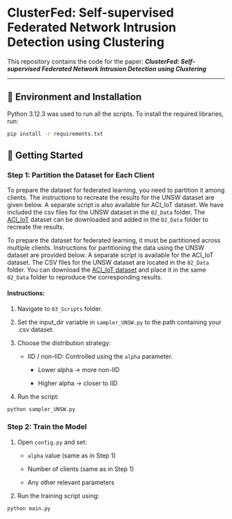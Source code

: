 # ClusterFed: Self-supervised Federated Network Intrusion Detection using Clustering

This repository contains the code for the paper:  **_ClusterFed: Self-supervised Federated Network Intrusion Detection using Clustering_**

---

## 📌 Environment and Installation

Python 3.12.3  was used to run all the scripts. To install the required libraries, run:

```bash
pip install -r requirements.txt
```


## 🚀 Getting Started
### Step 1: Partition the Dataset for Each Client
To prepare the dataset for federated learning, you need to partition it among clients. The instructions to recreate the results for the UNSW dataset are given below. A separate script is also available for ACI_IoT dataset. We have included the csv files for the UNSW dataset in the `02_Data` folder. The [ACI_IoT](https://www.kaggle.com/datasets/emilynack/aci-iot-network-traffic-dataset-2023) dataset can be downloaded and added in the `02_Data` folder to recreate the results. 

To prepare the dataset for federated learning, it must be partitioned across multiple clients. Instructions for partitioning the data using the UNSW dataset are provided below. A separate script is available for the ACI\_IoT dataset. The CSV files for the UNSW dataset are located in the `02_Data` folder. You can download the [ACI\_IoT dataset](https://www.kaggle.com/datasets/emilynack/aci-iot-network-traffic-dataset-2023) and place it in the same `02_Data` folder to reproduce the corresponding results.


#### Instructions:
1. Navigate to `03_Scripts` folder.

2. Set the input_dir variable in `sampler_UNSW.py` to the path containing your .csv dataset.

3. Choose the distribution strategy:

    - IID / non-IID: Controlled using the `alpha` parameter.

      - Lower alpha → more non-IID

      - Higher alpha → closer to IID

4. Run the script:

  ```bash
  python sampler_UNSW.py
  ```

### Step 2: Train the Model
1. Open `config.py` and set:

    - `alpha` value (same as in Step 1)

    - Number of clients (same as in Step 1)

    - Any other relevant parameters

2. Run the training script using:

  ```bash
  python main.py
  ```